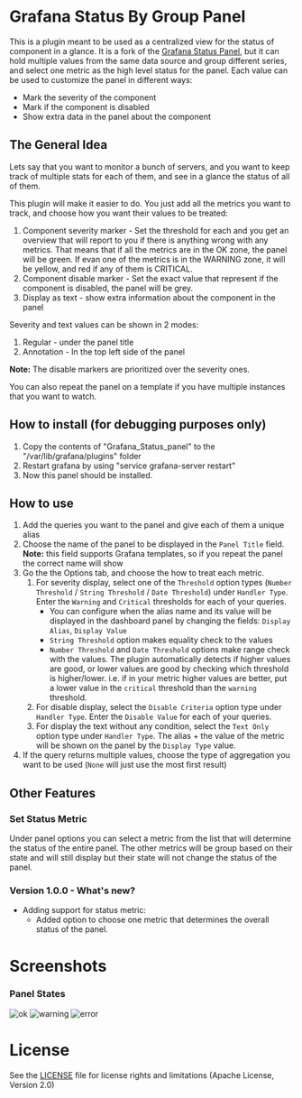 # Grafana Status By Group Panel

This is a plugin meant to be used as a centralized view for the status of component in a glance.
It is a fork of the [Grafana Status Panel](https://github.com/Vonage/Grafana_Status_panel/), but it can hold multiple values from the same data source and group different series, and select one metric as the high level status for the panel.
Each value can be used to customize the panel in different ways: 
* Mark the severity of the component
* Mark if the component is disabled
* Show extra data in the panel about the component  

## The General Idea
Lets say that you want to monitor a bunch of servers, and you want to keep track of multiple stats for each of them, and see in a glance the status of all of them.

This plugin will make it easier to do. You just add all the metrics you want to track, and choose how you want their values to be treated:
1. Component severity marker - Set the threshold for each and you get an overview that will report to you if there is anything wrong with any metrics. That means that if all the metrics are in the OK zone, the panel will be green. If evan one of the metrics is in the WARNING zone, it will be yellow, and red if any of them is CRITICAL.
2. Component disable marker - Set the exact value that represent if the component is disabled, the panel will be grey.
3. Display as text - show extra information about the component in the panel

Severity and text values can be shown in 2 modes:
1. Regular - under the panel title
2. Annotation - In the top left side of the panel

**Note:** The disable markers are prioritized over the severity ones. 

You can also repeat the panel on a template if you have multiple instances that you want to watch.

## How to install (for debugging purposes only)
1. Copy the contents of "Grafana_Status_panel" to the "/var/lib/grafana/plugins" folder
2. Restart grafana by using "service grafana-server restart"
3. Now this panel should be installed.

## How to use
1. Add the queries you want to the panel and give each of them a unique alias
2. Choose the name of the panel to be displayed in the `Panel Title` field.
  **Note:** this field supports Grafana templates, so if you repeat the panel the correct name will show
3. Go the the Options tab, and choose the how to treat each metric. 
	1. For severity display, select one of the `Threshold` option types (`Number Threshold` / `String Threshold` / `Date Threshold`) under `Handler Type`. Enter the `Warning` and `Critical` thresholds for each of your queries.
		* You can configure when the alias name and its value will be displayed in the dashboard panel by changing the fields: `Display Alias`, `Display Value`
		* `String Threshold` option makes equality check to the values
		* `Number Threshold` and `Date Threshold` options make range check with the values. The plugin automatically detects if higher values are good, or lower values are good by checking which threshold is higher/lower. i.e. if in your metric higher values are better, put a lower value in the `critical` threshold than the `warning` threshold.
	2. For disable display, select the `Disable Criteria` option type under `Handler Type`. Enter the `Disable Value` for each of your queries.
	3. For display the text without any condition, select the `Text Only` option type under `Handler Type`. The alias + the value of the metric will be shown on the panel by the `Display Type` value.
4. If the query returns multiple values, choose the type of aggregation you want to be used (`None` will just use the most first result)

## Other Features

### Set Status Metric
Under panel options you can select a metric from the list that will determine the status of the entire panel. The other metrics will be group based on their state and will still display but their state will not change the status of the panel. 

### Version 1.0.0 - What's new?
* Adding support for status metric:
	- Added option to choose one metric that determines the overall status of the panel.

# Screenshots
### Panel States
![ok](https://raw.github.com/black-mirror-1/Grafana_Status_panel/master/src/img/ok.png)
![warning](https://raw.github.com/black-mirror-1/Grafana_Status_panel/master/src/img/warning.png)
![error](https://raw.github.com/black-mirror-1/Grafana_Status_panel/master/src/img/critical.png)


# License

See the [LICENSE](https://github.com/black-mirror-1/Grafana_Status_panel/blob/master/LICENSE.txt) file for license rights and limitations (Apache License, Version 2.0)
